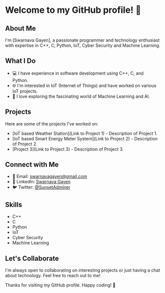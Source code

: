 # Welcome to my GitHub profile! 👋

## About Me
I'm [Swarnava Gayen], a passionate programmer and technology enthusiast with expertise in C++, C, Python, IoT, Cyber Security and Machine Learning.

## What I Do
- 💻 I have experience in software development using C++, C, and Python.
- 🌐 I'm interested in IoT (Internet of Things) and have worked on various IoT projects.
- 🤖 I love exploring the fascinating world of Machine Learning and AI.

## Projects
Here are some of the projects I've worked on:
- [IoT based Weather Station](Link to Project 1) - Description of Project 1.
- [IoT based Smart Energy Meter System](Link to Project 2) - Description of Project 2.
- [Project 3](Link to Project 3) - Description of Project 3.

## Connect with Me
- 📧 Email: [swarnavagayen@gmail.com](mailto:swarnavagayen@gmail.com)
- 💼 LinkedIn: [Swarnava Gayen](https://www.linkedin.com/in/swarnava-gayen)
- 🐦 Twitter: [@SunsetAdmiirer](https://twitter.com/SunsetAdmiirer)

## Skills
- C++
- C
- Python
- IoT
- Cyber Security
- Machine Learning

## Let's Collaborate
I'm always open to collaborating on interesting projects or just having a chat about technology. Feel free to reach out to me!

Thanks for visiting my GitHub profile. Happy coding! 🚀
